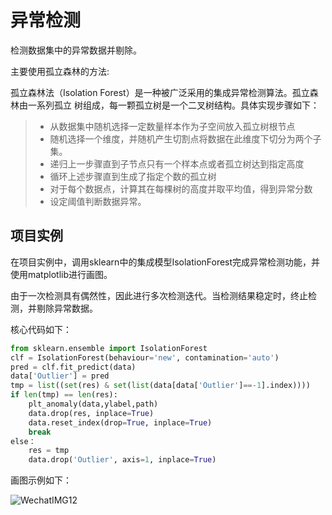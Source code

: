 # 异常检测

检测数据集中的异常数据并剔除。

主要使用孤立森林的方法:

孤立森林法（Isolation Forest）是一种被广泛采用的集成异常检测算法。孤立森林由一系列孤立
树组成，每一颗孤立树是一个二叉树结构。具体实现步骤如下：

> 	-  从数据集中随机选择一定数量样本作为子空间放入孤立树根节点
> 	-  随机选择一个维度，并随机产生切割点将数据在此维度下切分为两个子集。
> 	-  递归上一步骤直到子节点只有一个样本点或者孤立树达到指定高度
> 	-  循环上述步骤直到生成了指定个数的孤立树
> 	-  对于每个数据点，计算其在每棵树的高度并取平均值，得到异常分数
> 	-  设定阈值判断数据异常。

## 项目实例

在项目实例中，调用sklearn中的集成模型IsolationForest完成异常检测功能，并使用matplotlib进行画图。

由于一次检测具有偶然性，因此进行多次检测迭代。当检测结果稳定时，终止检测，并剔除异常数据。

核心代码如下：


```python
from sklearn.ensemble import IsolationForest
clf = IsolationForest(behaviour='new', contamination='auto')
pred = clf.fit_predict(data)
data['Outlier'] = pred
tmp = list((set(res) & set(list(data[data['Outlier']==-1].index))))
if len(tmp) == len(res):
    plt_anomaly(data,ylabel,path)
    data.drop(res, inplace=True)
    data.reset_index(drop=True, inplace=True)
    break
else：
	res = tmp
    data.drop('Outlier', axis=1, inplace=True)
```

画图示例如下：



![WechatIMG12](/Users/huangzhiwei/Desktop/mkdoc_demo/docs/WechatIMG12.png)

